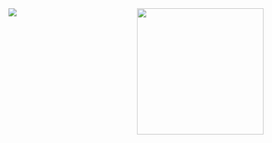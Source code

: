 


<!--
**imDevenW/imDevenW** is a ✨ _special_ ✨ repository because its `README.md` (this file) appears on your GitHub profile.

Here are some ideas to get you started:

- 🔭 I’m currently working on ...
- 🌱 I’m currently learning ...
- 👯 I’m looking to collaborate on ...
- 🤔 I’m looking for help with ...
- 💬 Ask me about ...
- 📫 How to reach me: ...
- 😄 Pronouns: ...
- ⚡ Fun fact: ...
-->

<img src="https://capsule-render.vercel.app/api?type=transparent&fontColor=D22B2B&height=150&section=header&text=Hi%20,%20I'm%20Deven&fontSize=70" />

<img src="https://media1.giphy.com/media/v1.Y2lkPTc5MGI3NjExajBwZmpqOW5nZm9kYzZocWtrNm5mNHBpc2c1d2YzdjNvOHJnMHpwdSZlcD12MV9pbnRlcm5hbF9naWZfYnlfaWQmY3Q9Zw/4ilFRqgbzbx4c/giphy.gif" width="250" align="right">



